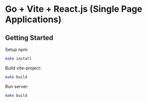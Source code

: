 # Go + Vite + React.js (Single Page Applications)

## Getting Started

Setup npm:

```sh
make install
```

Build vite-project:

```sh
make build
```

Run server:

```sh
make build
```
